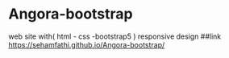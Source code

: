 # Angora-bootstrap
web site with( html - css -bootstrap5 ) responsive design
##link
https://sehamfathi.github.io/Angora-bootstrap/
